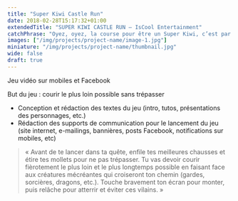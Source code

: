 ```yaml
---
title: "Super Kiwi Castle Run"
date: 2018-02-28T15:17:32+01:00
extendedTitle: "SUPER KIWI CASTLE RUN – IsCool Entertainment"
catchPhrase: "Oyez, oyez, la course pour être un Super Kiwi, c’est par ici !"
images: ["/img/projects/project-name/image-1.jpg"]
miniature: "/img/projects/project-name/thumbnail.jpg"
wide: false
draft: true
---
```


Jeu vidéo sur mobiles et Facebook

But du jeu : courir le plus loin possible sans trépasser

- Conception et rédaction des textes du jeu (intro, tutos, présentations des
personnages, etc.)
- Rédaction des supports de communication pour le lancement du jeu (site internet, e-mailings, bannières, posts Facebook, notifications sur mobiles, etc)

> « Avant de te lancer dans ta quête, enfile tes meilleures chausses et étire tes mollets pour ne pas trépasser. Tu vas devoir courir fièrotement le plus loin et le plus longtemps possible en faisant face aux créatures mécréantes qui croiseront ton chemin (gardes, sorcières, dragons, etc.). Touche bravement ton écran pour monter, puis relâche pour atterrir et éviter ces vilains. »
